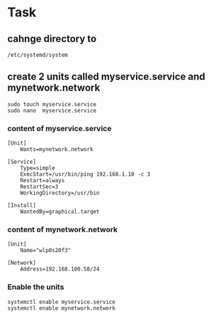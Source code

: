 # Task
## cahnge directory to 
```
/etc/systemd/system
```
## create 2 units called myservice.service and mynetwork.network
```
sudo touch myservice.service
sudo nano  myservice.service
```
### content of myservice.service
```
[Unit]
	Wants=mynetwork.network

[Service]
	Type=simple
	ExecStart=/usr/bin/ping 192.168.1.10 -c 3
	Restart=always
	RestartSec=3
	WorkingDirectory=/usr/bin

[Install]
	WantedBy=graphical.target
```
### content of mynetwork.network
```
[Unit]
	Name="wlp0s20f3"

[Network]
	Address=192.168.100.58/24
```

### Enable the units
```
systemctl enable myservice.service
systemctl enable mynetwork.network
```